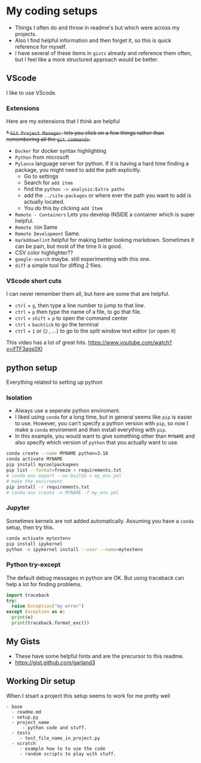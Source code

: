# My coding setups

* Things I often do and throw in readme's but which were across my projects.
* Also I find helpful information and then forget it, so this is quick reference for myself.
* I have several of these items in `gists` already and reference them often, but I feel like a more structured approach would be better.

## VScode

I like to use VScode.

### Extensions

Here are my extensions that I think are helpful

~~* `Git Project Manager`. lets you click on a few things rather than remembering all the `git commands`.~~
* `Docker`  for docker syntax highlighting
* `Python` from microsoft
* `Pylance` language server for python. If it is having a hard time finding a package, you might need to add the path explicitly.
  * Go to settings
  * Search for `add item`
  * find the `python -> analysis:Extra paths`
  * add the `../site-packages` or where ever the path you want to add is actually located.
  * You do this by clicking `add Item`
* `Remote - Containers` Lets you develop INSIDE a container which is super helpful.
* `Remote SSH` Same
* `Remote Development` Same.
* `markddownlint` helpful for making better looking markdown. Sometimes it can be  pain, but most of the time it is good. 
* CSV color highlighter??
* `google-search` maybe. still experimenting with this one.
* `diff` a simple tool for diffing 2 files. 

### VScode short cuts

I can never remember them all, but here are some that are helpful.

* `ctrl` + `g`, then type a line number to jump to that line.
* `ctrl` + `p` then type the name of a file, to go that file.
* `ctrl` +  `shift`  + `p` to open the command center
* `ctrl` + `backtick` to go the terminal
* `ctrl` + `1` or (`2` , ...) to go to the split window text editor (or open it)

This video has a lot of great hits. <https://www.youtube.com/watch?v=ifTF3ags0XI>

## python setup

Everything related to setting up python

### Isolation

* Always use a seperate python enviroment. 
* I liked using `conda`  for a long time, but in general seems like `pip` is easier to use. However, you can't specify a python version with `pip`, so now I make a `conda` enviroment and then install everything with `pip`.
* In this example, you would want to give something other than `MYNAME` and also specify which version of `python` that you actually want to use.

```bash
conda create --name MYNAME python=3.10
conda activate MYNAME
pip install mycoolpackagees
pip list --format=freeze > requirements.txt
# conda env export --no-builds > my_env.yml
# make the enviroment
pip install -r requirements.txt
# conda env create -n MYNAME -f my_env.yml
```

### Jupyter

Sometimes kernels are not added automatically. Assuming you have a `conda` setup, then try this.  

```bash
conda activate mytestenv
pip install ipykernel
python -m ipykernel install --user --name=mytestenv
```

### Python try-except

The default debug messages in python are OK. But using traceback can help a lot for finding problems.

```python
import traceback
try:
  raise Exception("my error")
except Exception as e:
  print(e)
  print(traceback.format_exc())
```

## My Gists
* These have some helpful hints and are the precursor to this readme.
* https://gist.github.com/garland3

## Working Dir setup
When I stsart a project this setup seems to work for me pretty well
```
- base
  - readme.md
  - setup.py
  - project_name
      - python code and stuff. 
  - tests
     - test_file_name_in_project.py
  - scratch
     - example how to to use the code
     - random scripts to play with stuff. 
```
